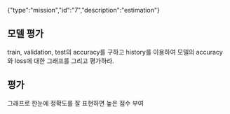 {"type":"mission","id":"7","description":"estimation"}
## 모델 평가
train, validation, test의 accuracy를 구하고 history를 이용하여 모델의 accuracy와 loss에 대한 그래프를 그리고 평가하라.

## 평가
그래프로 한눈에 정확도를 잘 표현하면 높은 점수 부여
